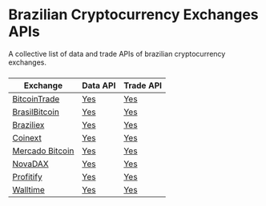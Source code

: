 # Brazilian Cryptocurrency Exchanges APIs
A collective list of data and trade APIs of brazilian cryptocurrency exchanges.

### 
Exchange | Data API | Trade API
|---|---|---|
[BitcoinTrade](https://bitcointrade.com.br) | [Yes](https://apidocs.bitcointrade.com.br/) | [Yes](https://apidocs.bitcointrade.com.br/)
[BrasilBitcoin](https://brasilbitcoin.com.br) | [Yes](https://api.brasilbitcoin.com.br) | [Yes](https://api.brasilbitcoin.com.br)
[Braziliex](https://braziliex.com/) | [Yes](https://braziliex.com/exchange/api.php) | [Yes](https://braziliex.com/exchange/api.php)
[Coinext](https://coinext.com.br/) | [Yes](https://coinext.com.br/api) | [Yes](https://coinext.com.br/api)
[Mercado Bitcoin](https://mercadobitcoin.com.br) | [Yes](https://www.mercadobitcoin.com.br/api-doc/) | [Yes](https://www.mercadobitcoin.com.br/trade-api/)
[NovaDAX](https://novadax.com.br) | [Yes](https://www.novadax.com.br/introduction-api) | [Yes](https://www.novadax.com.br/introduction-api)
[Profitify](https://profitfy.trade/) | [Yes](https://profitfy.trade/Home/Api) | [Yes](https://profitfy.trade/Home/Api)
[Walltime](https://walltime) | [Yes](https://walltime.info/api.html?v=deltoid-4.7.5) | [Yes](https://walltime.info/api.html?v=deltoid-4.7.5)
